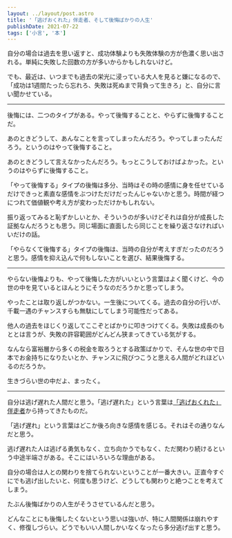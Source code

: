 ```yaml
---
layout: ../layout/post.astro
title: '「逃げおくれた」伴走者、そして後悔ばかりの人生'
publishDate: 2021-07-22
tags: ['小言', '本']
---
```


自分の場合は過去を思い返すと、成功体験よりも失敗体験の方が色濃く思い出される。単純に失敗した回数の方が多いからかもしれないけど。

でも、最近は、いつまでも過去の栄光に浸っている大人を見ると嫌になるので、「成功は1週間たったら忘れろ、失敗は死ぬまで背負って生きろ」と、自分に言い聞かせている。

<hr class="mb-4">

後悔には、二つのタイプがある。やって後悔することと、やらずに後悔することだ。

あのときどうして、あんなことを言ってしまったんだろう。やってしまったんだろう。というのはやって後悔すること。

あのときどうして言えなかったんだろう。もっとこうしておけばよかった。というのはやらずに後悔すること。

「やって後悔する」タイプの後悔は多分、当時はその時の感情に身を任せているだけできっと素直な感情をぶつけただけだったんじゃないかと思う。時間が経つにつれて価値観や考え方が変わっただけかもしれない。

振り返ってみると恥ずかしいとか、そういうのが多いけどそれは自分が成長した証拠なんだろうとも思う。同じ場面に直面したら同じことを繰り返さなければいいだけの話。

「やらなくて後悔する」タイプの後悔は、当時の自分が考えすぎだったのだろうと思う。感情を抑え込んで何もしないことを選び、結果後悔する。

<hr class="mb-4">

やらない後悔よりも、やって後悔した方がいいという言葉はよく聞くけど、今の世の中を見ているとほんとうにそうなのだろうかと思ってしまう。

やったことは取り返しがつかない。一生後についてくる。過去の自分の行いが、千載一遇のチャンスすらも無駄にしてしまう可能性だってある。

他人の過去をほじくり返してここぞとばかりに叩きつけてくる。失敗は成長のもととは言うが、失敗の許容範囲がどんどん狭まってきている気がする。

なんなら富裕層から多くの税金を取ろうとする政策ばかりで、そんな世の中で日本でお金持ちになりたいとか、チャンスに飛びつこうと思える人間がどれほどいるのだろうか。

生きづらい世の中だよ、まったく。

<hr class="mb-4">

自分は逃げ遅れた人間だと思う。「逃げ遅れた」という言葉は[「逃げおくれた」伴走者](https://www.amazon.co.jp/dp/4907582226)から持ってきたものだ。

「逃げ遅れ」という言葉はどこか後ろ向きな感情を感じる。それはその通りなんだと思う。

逃げ遅れた人は逃げる勇気もなく、立ち向かうでもなく、ただ関わり続けるという中途半端さがある。そこにはいろいろな理由がある。

自分の場合は人との関わりを捨てられないということが一番大きい。正直今すぐにでも逃げ出したいと、何度も思うけど、どうしても関わりと絶つことを考えてしまう。

たぶん後悔ばかりの人生がそうさせているんだと思う。

どんなことにも後悔したくないという思いは強いが、特に人間関係は崩れやすく、修復しづらい。どうでもいい人間しかいなくなったら多分逃げ出すと思う。
